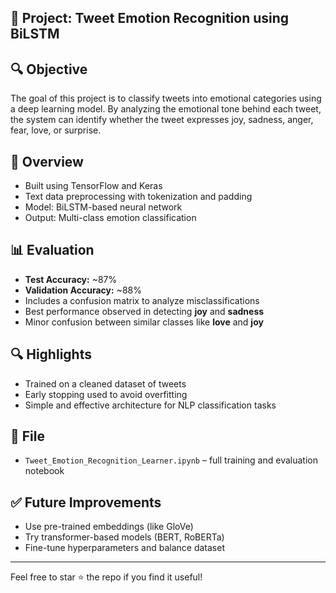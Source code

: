 ## 📘 Project: Tweet Emotion Recognition using BiLSTM
## 🔍 Objective
The goal of this project is to classify tweets into emotional categories using a deep learning model. By analyzing the emotional tone behind each tweet, the system can identify whether the tweet expresses joy, sadness, anger, fear, love, or surprise.

## 📌 Overview
- Built using TensorFlow and Keras
- Text data preprocessing with tokenization and padding
- Model: BiLSTM-based neural network
- Output: Multi-class emotion classification

## 📊 Evaluation
- **Test Accuracy:** ~87%
- **Validation Accuracy:** ~88%
- Includes a confusion matrix to analyze misclassifications
- Best performance observed in detecting **joy** and **sadness**
- Minor confusion between similar classes like **love** and **joy**

## 🔍 Highlights
- Trained on a cleaned dataset of tweets
- Early stopping used to avoid overfitting
- Simple and effective architecture for NLP classification tasks

## 📁 File
- `Tweet_Emotion_Recognition_Learner.ipynb` – full training and evaluation notebook

## ✅ Future Improvements
- Use pre-trained embeddings (like GloVe)
- Try transformer-based models (BERT, RoBERTa)
- Fine-tune hyperparameters and balance dataset

---

Feel free to star ⭐ the repo if you find it useful!
